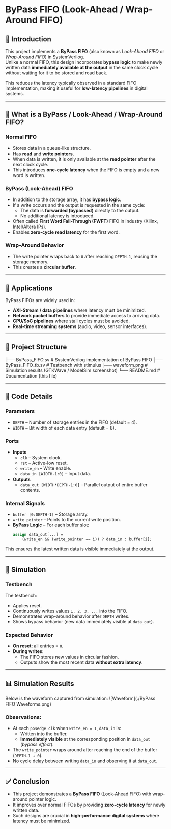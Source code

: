 # ByPass FIFO (Look-Ahead / Wrap-Around FIFO)

## 📌 Introduction
This project implements a **ByPass FIFO** (also known as *Look-Ahead FIFO* or *Wrap-Around FIFO*) in SystemVerilog.  
Unlike a normal FIFO, this design incorporates **bypass logic** to make newly written data **immediately available at the output** in the same clock cycle without waiting for it to be stored and read back.

This reduces the latency typically observed in a standard FIFO implementation, making it useful for **low-latency pipelines** in digital systems.

---

## 🔹 What is a ByPass / Look-Ahead / Wrap-Around FIFO?

### Normal FIFO
- Stores data in a queue-like structure.
- Has **read** and **write pointers**.
- When data is written, it is only available at the **read pointer** after the next clock cycle.
- This introduces **one-cycle latency** when the FIFO is empty and a new word is written.

### ByPass (Look-Ahead) FIFO
- In addition to the storage array, it has **bypass logic**.
- If a write occurs and the output is requested in the same cycle:
  - The data is **forwarded (bypassed)** directly to the output.  
  - No additional latency is introduced.
- Often called **First Word Fall-Through (FWFT)** FIFO in industry (Xilinx, Intel/Altera IPs).
- Enables **zero-cycle read latency** for the first word.

### Wrap-Around Behavior
- The write pointer wraps back to `0` after reaching `DEPTH-1`, reusing the storage memory.
- This creates a **circular buffer**.

---

## 🔹 Applications
ByPass FIFOs are widely used in:
- **AXI-Stream / data pipelines** where latency must be minimized.
- **Network packet buffers** to provide immediate access to arriving data.
- **CPU/SoC pipelines** where stall cycles must be avoided.
- **Real-time streaming systems** (audio, video, sensor interfaces).

---

## 📂 Project Structure
├── ByPass_FIFO.sv # SystemVerilog implementation of ByPass FIFO
├── ByPass_FIFO_tb.sv # Testbench with stimulus
├── waveform.png # Simulation results (GTKWave / ModelSim screenshot)
└── README.md # Documentation (this file)

---

## 🔹 Code Details

### Parameters
- `DEPTH` – Number of storage entries in the FIFO (default = 4).
- `WIDTH` – Bit width of each data entry (default = 8).

### Ports
- **Inputs**
  - `clk` – System clock.
  - `rst` – Active-low reset.
  - `write_en` – Write enable.
  - `data_in [WIDTH-1:0]` – Input data.
- **Outputs**
  - `data_out [WIDTH*DEPTH-1:0]` – Parallel output of entire buffer contents.

### Internal Signals
- `buffer [0:DEPTH-1]` – Storage array.
- `write_pointer` – Points to the current write position.
- **ByPass Logic** – For each buffer slot:
  ```systemverilog
  assign data_out[...] =
      (write_en && (write_pointer == i)) ? data_in : buffer[i];
This ensures the latest written data is visible immediately at the output.

---

## 🔹 Simulation

### Testbench
The testbench:
- Applies reset.
- Continuously writes values `1, 2, 3, ...` into the FIFO.
- Demonstrates wrap-around behavior after `DEPTH` writes.
- Shows bypass behavior (new data immediately visible at `data_out`).

### Expected Behavior
- **On reset**: all entries = `0`.
- **During writes**:
  - The FIFO stores new values in circular fashion.
  - Outputs show the most recent data **without extra latency**.

---

## 📊 Simulation Results
Below is the waveform captured from simulation:
![Waveform](./ByPass FIFO Waveforms.png)

### Observations:
- At each `posedge clk` when `write_en = 1`, `data_in` is:
  - Written into the buffer.
  - **Immediately visible** at the corresponding position in `data_out` (*bypass effect*).
- The `write_pointer` wraps around after reaching the end of the buffer (`DEPTH-1 → 0`).
- No cycle delay between writing `data_in` and observing it at `data_out`.

---

## ✅ Conclusion
- This project demonstrates a **ByPass FIFO** (Look-Ahead FIFO) with wrap-around pointer logic.
- It improves over normal FIFOs by providing **zero-cycle latency** for newly written data.
- Such designs are crucial in **high-performance digital systems** where latency must be minimized.
